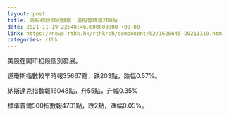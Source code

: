 ```yaml
---
layout: post
title: 美股初段個別發展　道指曾跌逾200點
date: 2021-11-19 22:48:46.000000000 +08:00
link: https://news.rthk.hk/rthk/ch/component/k2/1620645-20211119.htm
categories: rthk
---
```


美股在開市初段個別發展。

道瓊斯指數較早時報35667點，跌203點，跌幅0.57%。

納斯達克指數報16048點，升55點，升幅0.35%

標準普爾500指數報4701點，跌2點，跌幅0.05%。
